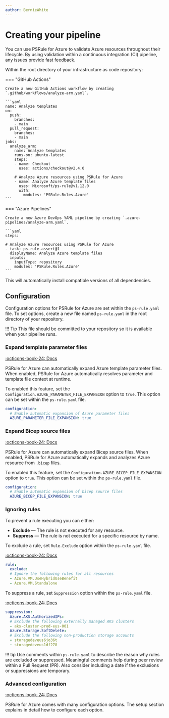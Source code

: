 ```yaml
---
author: BernieWhite
---
```


# Creating your pipeline

You can use PSRule for Azure to validate Azure resources throughout their lifecycle.
By using validation within a continuous integration (CI) pipeline, any issues provide fast feedback.

Within the root directory of your infrastructure as code repository:

=== "GitHub Actions"

    Create a new GitHub Actions workflow by creating `.github/workflows/analyze-arm.yaml`.

    ```yaml
    name: Analyze templates
    on:
      push:
        branches:
        - main
      pull_request:
        branches:
        - main
    jobs:
      analyze_arm:
        name: Analyze templates
        runs-on: ubuntu-latest
        steps:
        - name: Checkout
          uses: actions/checkout@v2.4.0

        # Analyze Azure resources using PSRule for Azure
        - name: Analyze Azure template files
          uses: Microsoft/ps-rule@v1.12.0
          with:
            modules: 'PSRule.Rules.Azure'
    ```

=== "Azure Pipelines"

    Create a new Azure DevOps YAML pipeline by creating `.azure-pipelines/analyze-arm.yaml`.

    ```yaml
    steps:

    # Analyze Azure resources using PSRule for Azure
    - task: ps-rule-assert@1
      displayName: Analyze Azure template files
      inputs:
        inputType: repository
        modules: 'PSRule.Rules.Azure'
    ```

This will automatically install compatible versions of all dependencies.

## Configuration

Configuration options for PSRule for Azure are set within the `ps-rule.yaml` file.
To set options, create a new file named `ps-rule.yaml` in the root directory of your repository.

!!! Tip
    This file should be committed to your repository so it is available when your pipeline runs.

### Expand template parameter files

[:octicons-book-24: Docs][1]

PSRule for Azure can automatically expand Azure template parameter files.
When enabled, PSRule for Azure automatically resolves parameter and template file context at runtime.

To enabled this feature, set the `Configuration.AZURE_PARAMETER_FILE_EXPANSION` option to `true`.
This option can be set within the `ps-rule.yaml` file.

```yaml
configuration:
  # Enable automatic expansion of Azure parameter files
  AZURE_PARAMETER_FILE_EXPANSION: true
```

  [1]: setup/configuring-expansion.md#parameterfileexpansion

### Expand Bicep source files

[:octicons-book-24: Docs][2]

PSRule for Azure can automatically expand Bicep source files.
When enabled, PSRule for Azure automatically expands and analyzes Azure resource from `.bicep` files.

To enabled this feature, set the `Configuration.AZURE_BICEP_FILE_EXPANSION` option to `true`.
This option can be set within the `ps-rule.yaml` file.

```yaml
configuration:
  # Enable automatic expansion of bicep source files
  AZURE_BICEP_FILE_EXPANSION: true
```

  [2]: setup/configuring-expansion.md#bicepsourceexpansion

### Ignoring rules

To prevent a rule executing you can either:

- **Exclude** &mdash; The rule is not executed for any resource.
- **Suppress** &mdash; The rule is not executed for a specific resource by name.

To exclude a rule, set `Rule.Exclude` option within the `ps-rule.yaml` file.

[:octicons-book-24: Docs][3]

```yaml
rule:
  exclude:
  # Ignore the following rules for all resources
  - Azure.VM.UseHybridUseBenefit
  - Azure.VM.Standalone
```

To suppress a rule, set `Suppression` option within the `ps-rule.yaml` file.

[:octicons-book-24: Docs][4]

```yaml
suppression:
  Azure.AKS.AuthorizedIPs:
  # Exclude the following externally managed AKS clusters
  - aks-cluster-prod-eus-001
  Azure.Storage.SoftDelete:
  # Exclude the following non-production storage accounts
  - storagedeveus6jo36t
  - storagedeveus1df278
```

!!! tip
    Use comments within `ps-rule.yaml` to describe the reason why rules are excluded or suppressed.
    Meaningful comments help during peer review within a Pull Request (PR).
    Also consider including a date if the exclusions or suppressions are temporary.

  [3]: https://microsoft.github.io/PSRule/v2/concepts/PSRule/en-US/about_PSRule_Options/#ruleexclude
  [4]: https://microsoft.github.io/PSRule/v2/concepts/PSRule/en-US/about_PSRule_Options/#suppression

### Advanced configuration

[:octicons-book-24: Docs][5]

PSRule for Azure comes with many configuration options.
The setup section explains in detail how to configure each option.

  [5]: setup/configuring-options.md
